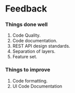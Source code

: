 # Feedback

### Things done well

1. Code Quality.
2. Code documentation.
3. REST API design standards.
4. Separation of layers.
5. Feature set.

### Things to improve

1. Code formatting.
2. UI Code Documentation
